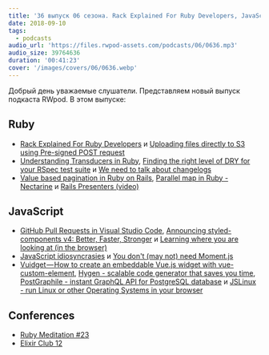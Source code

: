 ```yaml
---
title: '36 выпуск 06 сезона. Rack Explained For Ruby Developers, JavaScript idiosyncrasies, Vuidget, Hygen, PostGraphile, JSLinux и прочее'
date: 2018-09-10
tags:
  - podcasts
audio_url: 'https://files.rwpod-assets.com/podcasts/06/0636.mp3'
audio_size: 39764636
duration: '00:41:23'
cover: '/images/covers/06/0636.webp'
---
```


Добрый день уважаемые слушатели. Представляем новый выпуск подкаста RWpod. В этом выпуске:

## Ruby

- [Rack Explained For Ruby Developers](https://www.rubyguides.com/2018/09/rack-middleware/) и [Uploading files directly to S3 using Pre-signed POST request](https://blog.bigbinary.com/2018/09/04/uploading-files-directly-to-s3-using-pre-signed-post-request.html)
- [Understanding Transducers in Ruby](https://medium.com/@baweaver/understanding-transducers-in-ruby-209766372c39), [Finding the right level of DRY for your RSpec test suite](http://nelsonware.com/blog/2018/08/29/finding-the-right-level-of-dry-for-your-rspec-test-suite.html) и [We need to talk about changelogs](https://depfu.com/blog/we-need-to-talk-about-changelogs)
- [Value based pagination in Ruby on Rails](https://naturaily.com/blog/value-based-pagination-rails), [Parallel map in Ruby - Nectarine](https://www.rockstarcoders.com/parallel-map/) и [Rails Presenters (video)](https://www.driftingruby.com/episodes/rails-presenters)

## JavaScript

- [GitHub Pull Requests in Visual Studio Code](https://code.visualstudio.com/blogs/2018/09/10/introducing-github-pullrequests), [Announcing styled-components v4: Better, Faster, Stronger](https://medium.com/styled-components/announcing-styled-components-v4-better-faster-stronger-3fe1aba1a112) и [Learning where you are looking at (in the browser)](https://cpury.github.io/learning-where-you-are-looking-at/)
- [JavaScript idiosyncrasies](https://odykyi.github.io/javascript-idiosyncrasies/) и [You don't (may not) need Moment.js](https://github.com/you-dont-need/You-Dont-Need-Momentjs)
- [Vuidget — How to create an embeddable Vue.js widget with vue-custom-element](https://itnext.io/vuidget-how-to-create-an-embeddable-vue-js-widget-with-vue-custom-element-674bdcb96b97), [Hygen - scalable code generator that saves you time](http://www.hygen.io/), [PostGraphile - instant GraphQL API for PostgreSQL database](https://www.graphile.org/postgraphile/) и [JSLinux - run Linux or other Operating Systems in your browser](https://bellard.org/jslinux/)

## Conferences

- [Ruby Meditation #23](http://www.rubymeditation.com/)
- [Elixir Club 12](https://www.facebook.com/events/1931370470526709)

